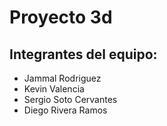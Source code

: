 # Proyecto 3d

## Integrantes del equipo:
- Jammal Rodriguez
- Kevin Valencia
- Sergio Soto Cervantes
- Diego Rivera Ramos